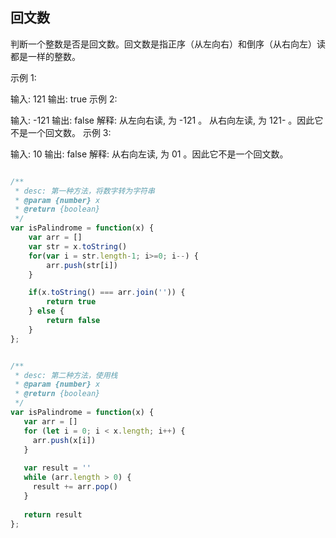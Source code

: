 ## 回文数

判断一个整数是否是回文数。回文数是指正序（从左向右）和倒序（从右向左）读都是一样的整数。

示例 1:

输入: 121
输出: true
示例 2:

输入: -121
输出: false
解释: 从左向右读, 为 -121 。 从右向左读, 为 121- 。因此它不是一个回文数。
示例 3:

输入: 10
输出: false
解释: 从右向左读, 为 01 。因此它不是一个回文数。


```javascript

/**
 * desc: 第一种方法，将数字转为字符串
 * @param {number} x
 * @return {boolean}
 */
var isPalindrome = function(x) {
    var arr = []
    var str = x.toString()
    for(var i = str.length-1; i>=0; i--) {
        arr.push(str[i])
    }

    if(x.toString() === arr.join('')) {
        return true
    } else {
        return false
    }
};

```

```javascript

/**
 * desc: 第二种方法，使用栈
 * @param {number} x
 * @return {boolean}
 */
var isPalindrome = function(x) {
   var arr = []
   for (let i = 0; i < x.length; i++) {
     arr.push(x[i])
   }
   
   var result = ''
   while (arr.length > 0) {
     result += arr.pop()
   }
   
   return result
};

```
